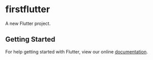 # firstflutter

A new Flutter project.

## Getting Started

For help getting started with Flutter, view our online
[documentation](http://flutter.io/).
